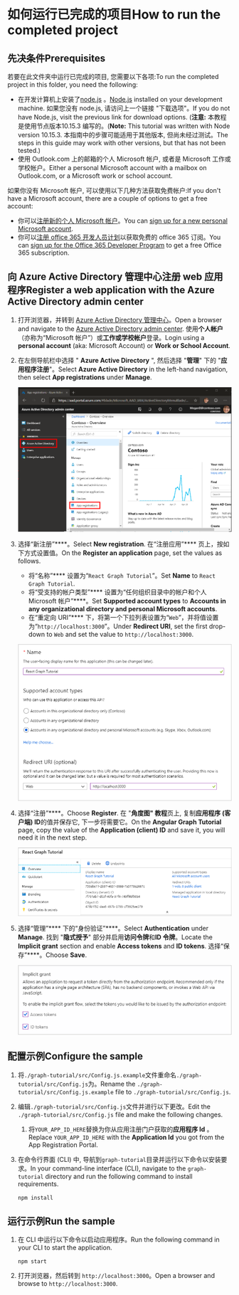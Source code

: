 # <a name="how-to-run-the-completed-project"></a><span data-ttu-id="74aa6-101">如何运行已完成的项目</span><span class="sxs-lookup"><span data-stu-id="74aa6-101">How to run the completed project</span></span>

## <a name="prerequisites"></a><span data-ttu-id="74aa6-102">先决条件</span><span class="sxs-lookup"><span data-stu-id="74aa6-102">Prerequisites</span></span>

<span data-ttu-id="74aa6-103">若要在此文件夹中运行已完成的项目, 您需要以下各项:</span><span class="sxs-lookup"><span data-stu-id="74aa6-103">To run the completed project in this folder, you need the following:</span></span>

- <span data-ttu-id="74aa6-104">在开发计算机上安装了[node.js](https://nodejs.org) 。</span><span class="sxs-lookup"><span data-stu-id="74aa6-104">[Node.js](https://nodejs.org) installed on your development machine.</span></span> <span data-ttu-id="74aa6-105">如果您没有 node.js, 请访问上一个链接 "下载选项"。</span><span class="sxs-lookup"><span data-stu-id="74aa6-105">If you do not have Node.js, visit the previous link for download options.</span></span> <span data-ttu-id="74aa6-106">(**注意:** 本教程是使用节点版本10.15.3 编写的。</span><span class="sxs-lookup"><span data-stu-id="74aa6-106">(**Note:** This tutorial was written with Node version 10.15.3.</span></span> <span data-ttu-id="74aa6-107">本指南中的步骤可能适用于其他版本, 但尚未经过测试。</span><span class="sxs-lookup"><span data-stu-id="74aa6-107">The steps in this guide may work with other versions, but that has not been tested.)</span></span>
- <span data-ttu-id="74aa6-108">使用 Outlook.com 上的邮箱的个人 Microsoft 帐户, 或者是 Microsoft 工作或学校帐户。</span><span class="sxs-lookup"><span data-stu-id="74aa6-108">Either a personal Microsoft account with a mailbox on Outlook.com, or a Microsoft work or school account.</span></span>

<span data-ttu-id="74aa6-109">如果你没有 Microsoft 帐户, 可以使用以下几种方法获取免费帐户:</span><span class="sxs-lookup"><span data-stu-id="74aa6-109">If you don't have a Microsoft account, there are a couple of options to get a free account:</span></span>

- <span data-ttu-id="74aa6-110">你可以[注册新的个人 Microsoft 帐户](https://signup.live.com/signup?wa=wsignin1.0&rpsnv=12&ct=1454618383&rver=6.4.6456.0&wp=MBI_SSL_SHARED&wreply=https://mail.live.com/default.aspx&id=64855&cbcxt=mai&bk=1454618383&uiflavor=web&uaid=b213a65b4fdc484382b6622b3ecaa547&mkt=E-US&lc=1033&lic=1)。</span><span class="sxs-lookup"><span data-stu-id="74aa6-110">You can [sign up for a new personal Microsoft account](https://signup.live.com/signup?wa=wsignin1.0&rpsnv=12&ct=1454618383&rver=6.4.6456.0&wp=MBI_SSL_SHARED&wreply=https://mail.live.com/default.aspx&id=64855&cbcxt=mai&bk=1454618383&uiflavor=web&uaid=b213a65b4fdc484382b6622b3ecaa547&mkt=E-US&lc=1033&lic=1).</span></span>
- <span data-ttu-id="74aa6-111">你可以[注册 office 365 开发人员计划](https://developer.microsoft.com/office/dev-program)以获取免费的 office 365 订阅。</span><span class="sxs-lookup"><span data-stu-id="74aa6-111">You can [sign up for the Office 365 Developer Program](https://developer.microsoft.com/office/dev-program) to get a free Office 365 subscription.</span></span>

## <a name="register-a-web-application-with-the-azure-active-directory-admin-center"></a><span data-ttu-id="74aa6-112">向 Azure Active Directory 管理中心注册 web 应用程序</span><span class="sxs-lookup"><span data-stu-id="74aa6-112">Register a web application with the Azure Active Directory admin center</span></span>

1. <span data-ttu-id="74aa6-113">打开浏览器，并转到 [Azure Active Directory 管理中心](https://aad.portal.azure.com)。</span><span class="sxs-lookup"><span data-stu-id="74aa6-113">Open a browser and navigate to the [Azure Active Directory admin center](https://aad.portal.azure.com).</span></span> <span data-ttu-id="74aa6-114">使用**个人帐户**（亦称为“Microsoft 帐户”）或**工作或学校帐户**登录。</span><span class="sxs-lookup"><span data-stu-id="74aa6-114">Login using a **personal account** (aka: Microsoft Account) or **Work or School Account**.</span></span>

1. <span data-ttu-id="74aa6-115">在左侧导航栏中选择 " **Azure Active Directory** ", 然后选择 "**管理**" 下的 "**应用程序注册**"。</span><span class="sxs-lookup"><span data-stu-id="74aa6-115">Select **Azure Active Directory** in the left-hand navigation, then select **App registrations** under **Manage**.</span></span>

    ![<span data-ttu-id="74aa6-116">应用注册的屏幕截图</span><span class="sxs-lookup"><span data-stu-id="74aa6-116">A screenshot of the App registrations</span></span> ](/tutorial/images/aad-portal-app-registrations.png)

1. <span data-ttu-id="74aa6-117">选择“新注册”\*\*\*\*。</span><span class="sxs-lookup"><span data-stu-id="74aa6-117">Select **New registration**.</span></span> <span data-ttu-id="74aa6-118">在“注册应用”\*\*\*\* 页上，按如下方式设置值。</span><span class="sxs-lookup"><span data-stu-id="74aa6-118">On the **Register an application** page, set the values as follows.</span></span>

    - <span data-ttu-id="74aa6-119">将“名称”\*\*\*\* 设置为“`React Graph Tutorial`”。</span><span class="sxs-lookup"><span data-stu-id="74aa6-119">Set **Name** to `React Graph Tutorial`.</span></span>
    - <span data-ttu-id="74aa6-120">将“受支持的帐户类型”\*\*\*\* 设置为“任何组织目录中的帐户和个人 Microsoft 帐户”\*\*\*\*。</span><span class="sxs-lookup"><span data-stu-id="74aa6-120">Set **Supported account types** to **Accounts in any organizational directory and personal Microsoft accounts**.</span></span>
    - <span data-ttu-id="74aa6-121">在“重定向 URI”\*\*\*\* 下，将第一个下拉列表设置为“`Web`”，并将值设置为“`http://localhost:3000`”。</span><span class="sxs-lookup"><span data-stu-id="74aa6-121">Under **Redirect URI**, set the first drop-down to `Web` and set the value to `http://localhost:3000`.</span></span>

    !["注册应用程序" 页的屏幕截图](/tutorial/images/aad-register-an-app.png)

1. <span data-ttu-id="74aa6-123">选择“注册”\*\*\*\*。</span><span class="sxs-lookup"><span data-stu-id="74aa6-123">Choose **Register**.</span></span> <span data-ttu-id="74aa6-124">在 "**角度图" 教程**页上, 复制**应用程序 (客户端) ID**的值并保存它, 下一步将需要它。</span><span class="sxs-lookup"><span data-stu-id="74aa6-124">On the **Angular Graph Tutorial** page, copy the value of the **Application (client) ID** and save it, you will need it in the next step.</span></span>

    ![新应用注册的应用程序 ID 的屏幕截图](/tutorial/images/aad-application-id.png)

1. <span data-ttu-id="74aa6-126">选择“管理”\*\*\*\* 下的“身份验证”\*\*\*\*。</span><span class="sxs-lookup"><span data-stu-id="74aa6-126">Select **Authentication** under **Manage**.</span></span> <span data-ttu-id="74aa6-127">找到 "**隐式授予**" 部分并启用**访问令牌**和**ID 令牌**。</span><span class="sxs-lookup"><span data-stu-id="74aa6-127">Locate the **Implicit grant** section and enable **Access tokens** and **ID tokens**.</span></span> <span data-ttu-id="74aa6-128">选择“保存”\*\*\*\*。</span><span class="sxs-lookup"><span data-stu-id="74aa6-128">Choose **Save**.</span></span>

    ![隐式 grant 部分的屏幕截图](/tutorial/images/aad-implicit-grant.png)

## <a name="configure-the-sample"></a><span data-ttu-id="74aa6-130">配置示例</span><span class="sxs-lookup"><span data-stu-id="74aa6-130">Configure the sample</span></span>

1. <span data-ttu-id="74aa6-131">将`./graph-tutorial/src/Config.js.example`文件重命名`./graph-tutorial/src/Config.js`为。</span><span class="sxs-lookup"><span data-stu-id="74aa6-131">Rename the `./graph-tutorial/src/Config.js.example` file to `./graph-tutorial/src/Config.js`.</span></span>
1. <span data-ttu-id="74aa6-132">编辑`./graph-tutorial/src/Config.js`文件并进行以下更改。</span><span class="sxs-lookup"><span data-stu-id="74aa6-132">Edit the `./graph-tutorial/src/Config.js` file and make the following changes.</span></span>
    1. <span data-ttu-id="74aa6-133">将`YOUR_APP_ID_HERE`替换为你从应用注册门户获取的**应用程序 Id** 。</span><span class="sxs-lookup"><span data-stu-id="74aa6-133">Replace `YOUR_APP_ID_HERE` with the **Application Id** you got from the App Registration Portal.</span></span>
1. <span data-ttu-id="74aa6-134">在命令行界面 (CLI) 中, 导航到`graph-tutorial`目录并运行以下命令以安装要求。</span><span class="sxs-lookup"><span data-stu-id="74aa6-134">In your command-line interface (CLI), navigate to the `graph-tutorial` directory and run the following command to install requirements.</span></span>

    ```Shell
    npm install
    ```

## <a name="run-the-sample"></a><span data-ttu-id="74aa6-135">运行示例</span><span class="sxs-lookup"><span data-stu-id="74aa6-135">Run the sample</span></span>

1. <span data-ttu-id="74aa6-136">在 CLI 中运行以下命令以启动应用程序。</span><span class="sxs-lookup"><span data-stu-id="74aa6-136">Run the following command in your CLI to start the application.</span></span>

    ```Shell
    npm start
    ```

1. <span data-ttu-id="74aa6-137">打开浏览器，然后转到 `http://localhost:3000`。</span><span class="sxs-lookup"><span data-stu-id="74aa6-137">Open a browser and browse to `http://localhost:3000`.</span></span>